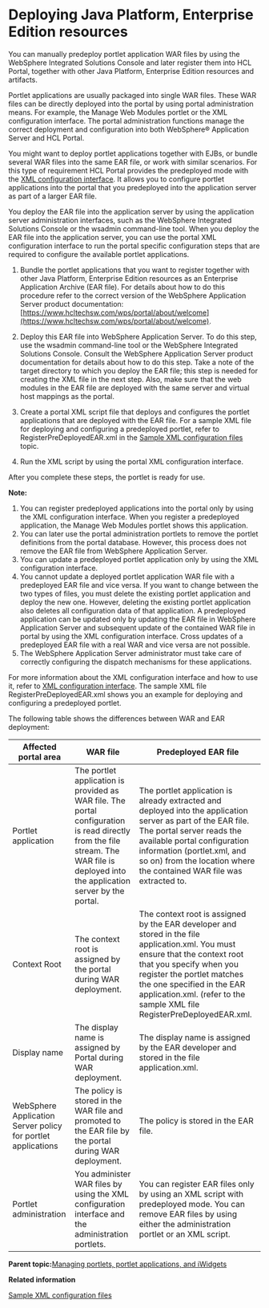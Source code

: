 # Deploying Java Platform, Enterprise Edition resources

You can manually predeploy portlet application WAR files by using the WebSphere Integrated Solutions Console and later register them into HCL Portal, together with other Java Platform, Enterprise Edition resources and artifacts.

Portlet applications are usually packaged into single WAR files. These WAR files can be directly deployed into the portal by using portal administration means. For example, the Manage Web Modules portlet or the XML configuration interface. The portal administration functions manage the correct deployment and configuration into both WebSphere® Application Server and HCL Portal.

You might want to deploy portlet applications together with EJBs, or bundle several WAR files into the same EAR file, or work with similar scenarios. For this type of requirement HCL Portal provides the predeployed mode with the [XML configuration interface](admxmlai.md). It allows you to configure portlet applications into the portal that you predeployed into the application server as part of a larger EAR file.

You deploy the EAR file into the application server by using the application server administration interfaces, such as the WebSphere Integrated Solutions Console or the wsadmin command-line tool. When you deploy the EAR file into the application server, you can use the portal XML configuration interface to run the portal specific configuration steps that are required to configure the available portlet applications.

1.  Bundle the portlet applications that you want to register together with other Java Platform, Enterprise Edition resources as an Enterprise Application Archive \(EAR file\). For details about how to do this procedure refer to the correct version of the WebSphere Application Server product documentation: [https://www.hcltechsw.com/wps/portal/about/welcome](https://www.hcltechsw.com/wps/portal/about/welcome).

2.  Deploy this EAR file into WebSphere Application Server. To do this step, use the wsadmin command-line tool or the WebSphere Integrated Solutions Console. Consult the WebSphere Application Server product documentation for details about how to do this step. Take a note of the target directory to which you deploy the EAR file; this step is needed for creating the XML file in the next step. Also, make sure that the web modules in the EAR file are deployed with the same server and virtual host mappings as the portal.

3.  Create a portal XML script file that deploys and configures the portlet applications that are deployed with the EAR file. For a sample XML file for deploying and configuring a predeployed portlet, refer to RegisterPreDeployedEAR.xml in the [Sample XML configuration files](admxmsmp.md) topic.

4.  Run the XML script by using the portal XML configuration interface.


After you complete these steps, the portlet is ready for use.

**Note:**

1.  You can register predeployed applications into the portal only by using the XML configuration interface. When you register a predeployed application, the Manage Web Modules portlet shows this application.
2.  You can later use the portal administration portlets to remove the portlet definitions from the portal database. However, this process does not remove the EAR file from WebSphere Application Server.
3.  You can update a predeployed portlet application only by using the XML configuration interface.
4.  You cannot update a deployed portlet application WAR file with a predeployed EAR file and vice versa. If you want to change between the two types of files, you must delete the existing portlet application and deploy the new one. However, deleting the existing portlet application also deletes all configuration data of that application. A predeployed application can be updated only by updating the EAR file in WebSphere Application Server and subsequent update of the contained WAR file in portal by using the XML configuration interface. Cross updates of a predeployed EAR file with a real WAR and vice versa are not possible.
5.  The WebSphere Application Server administrator must take care of correctly configuring the dispatch mechanisms for these applications.

For more information about the XML configuration interface and how to use it, refer to [XML configuration interface](admxmlai.md). The sample XML file RegisterPreDeployedEAR.xml shows you an example for deploying and configuring a predeployed portlet.

The following table shows the differences between WAR and EAR deployment:

|Affected portal area|WAR file|Predeployed EAR file|
|--------------------|--------|--------------------|
|Portlet application|The portlet application is provided as WAR file. The portal configuration is read directly from the file stream. The WAR file is deployed into the application server by the portal.|The portlet application is already extracted and deployed into the application server as part of the EAR file. The portal server reads the available portal configuration information \(portlet.xml, and so on\) from the location where the contained WAR file was extracted to.|
|Context Root|The context root is assigned by the portal during WAR deployment.|The context root is assigned by the EAR developer and stored in the file application.xml. You must ensure that the context root that you specify when you register the portlet matches the one specified in the EAR application.xml. \(refer to the sample XML file RegisterPreDeployedEAR.xml.|
|Display name|The display name is assigned by Portal during WAR deployment.|The display name is assigned by the EAR developer and stored in the file application.xml.|
|WebSphere Application Server policy for portlet applications|The policy is stored in the WAR file and promoted to the EAR file by the portal during WAR deployment.|The policy is stored in the EAR file.|
|Portlet administration|You administer WAR files by using the XML configuration interface and the administration portlets.|You can register EAR files only by using an XML script with predeployed mode. You can remove EAR files by using either the administration portlet or an XML script.|

**Parent topic:**[Managing portlets, portlet applications, and iWidgets](../admin-system/adpltadmwork.md)

**Related information**  


[Sample XML configuration files ](../admin-system/admxmsmp.md)

